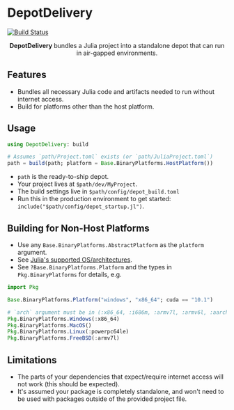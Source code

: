 # DepotDelivery

[![Build Status](https://github.com/juliacomputing/DepotDelivery.jl/actions/workflows/CI.yml/badge.svg?branch=main)](https://github.com/juliacomputing/DepotDelivery.jl/actions/workflows/CI.yml?query=branch%3Amain)

<p align="center"><b>DepotDelivery</b> bundles a Julia project into a standalone depot that can run in air-gapped environments.</p>



## Features

- Bundles all necessary Julia code and artifacts needed to run without internet access.
- Build for platforms other than the host platform.

## Usage

```julia
using DepotDelivery: build

# Assumes `path/Project.toml` exists (or `path/JuliaProject.toml`)
path = build(path; platform = Base.BinaryPlatforms.HostPlatform())
```

- `path` is the ready-to-ship depot.
- Your project lives at `$path/dev/MyProject`.
- The build settings live in `$path/config/depot_build.toml`
- Run this in the production environment to get started: `include("$path/config/depot_startup.jl")`.

## Building for Non-Host Platforms

- Use any `Base.BinaryPlatforms.AbstractPlatform` as the `platform` argument.
- See [Julia's supported OS/architectures](https://www.julialang.org/downloads/index.html#supported_platforms).
- See `?Base.BinaryPlatforms.Platform` and the types in `Pkg.BinaryPlatforms` for details, e.g.

```julia
import Pkg

Base.BinaryPlatforms.Platform("windows", "x86_64"; cuda == "10.1")

# `arch` argument must be in (:x86_64, :i686m, :armv7l, :armv6l, :aarch64, :powerpc64le)
Pkg.BinaryPlatforms.Windows(:x86_64)
Pkg.BinaryPlatforms.MacOS()
Pkg.BinaryPlatforms.Linux(:powerpc64le)
Pkg.BinaryPlatforms.FreeBSD(:armv7l)
```

## Limitations

- The parts of your dependencies that expect/require internet access will not work (this should be expected).
- It's assumed your package is completely standalone, and won't need to be used with packages outside of the provided project file.
